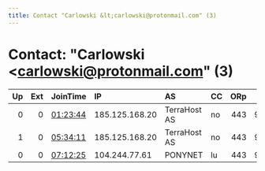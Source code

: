 ```yaml
---
title: Contact "Carlowski &lt;carlowski@protonmail.com" (3)
---
```


# Contact: "Carlowski &lt;carlowski@protonmail.com" (3)

|   Up |   Ext | JoinTime                                                                                              | IP             | AS           | CC   |   ORp |   Dirp | OS    | Version   | Nickname    |   eFamMembers |
|-----:|------:|:------------------------------------------------------------------------------------------------------|:---------------|:-------------|:-----|------:|-------:|:------|:----------|:------------|--------------:|
|    0 |     0 | [01:23:44](https://nusenu.github.io/OrNetStats/w/relay/083FC585634F788576BB6382D9A70F6D5135A3BF.html) | 185.125.168.20 | TerraHost AS | no   |   443 |   9030 | Linux | 0.4.5.10  | Carlowski   |             1 |
|    1 |     0 | [05:34:11](https://nusenu.github.io/OrNetStats/w/relay/14E5AC49A1A4ADD4F6F1E61ECB01431B85F7015E.html) | 185.125.168.20 | TerraHost AS | no   |   443 |   9030 | Linux | 0.4.5.10  | Carlowski   |             1 |
|    0 |     0 | [07:12:25](https://nusenu.github.io/OrNetStats/w/relay/429B429DD62FADF975CCAB4DEAA6A50AB79B0B3E.html) | 104.244.77.61  | PONYNET      | lu   |   443 |   9030 | Linux | 0.4.5.10  | CarlowskiLU |             1 |
